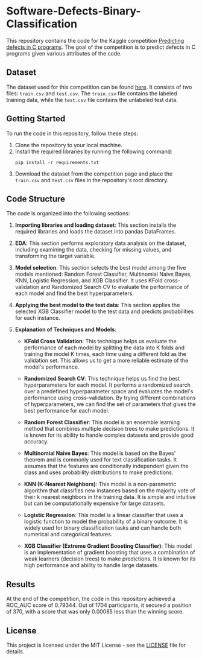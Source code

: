 # Software-Defects-Binary-Classification
This repository contains the code for the Kaggle competition [Predicting defects in C programs](https://www.kaggle.com/competitions/playground-series-s3e23/overview). The goal of the competition is to predict defects in C programs given various attributes of the code.

## Dataset

The dataset used for this competition can be found [here](https://www.kaggle.com/competitions/playground-series-s3e23/data). It consists of two files: `train.csv` and `test.csv`. The `train.csv` file contains the labeled training data, while the `test.csv` file contains the unlabeled test data.

## Getting Started

To run the code in this repository, follow these steps:

1. Clone the repository to your local machine.
2. Install the required libraries by running the following command:
   ```
   pip install -r requirements.txt
   ```
3. Download the dataset from the competition page and place the `train.csv` and `test.csv` files in the repository's root directory.

## Code Structure

The code is organized into the following sections:

1. **Importing libraries and loading dataset**: This section installs the required libraries and loads the dataset into pandas DataFrames.

2. **EDA**: This section performs exploratory data analysis on the dataset, including examining the data, checking for missing values, and transforming the target variable.

3. **Model selection**: This section selects the best model among the five models mentioned: Random Forest Classifier, Multinomial Naive Bayes, KNN, Logistic Regression, and XGB Classifier. It uses KFold cross-validation and Randomized Search CV to evaluate the performance of each model and find the best hyperparameters.

4. **Applying the best model to the test data**: This section applies the selected XGB Classifier model to the test data and predicts probabilities for each instance.

5. **Explanation of Techniques and Models**:

   - **KFold Cross Validation**: This technique helps us evaluate the performance of each model by splitting the data into K folds and training the model K times, each time using a different fold as the validation set. This allows us to get a more reliable estimate of the model's performance.

   - **Randomized Search CV**: This technique helps us find the best hyperparameters for each model. It performs a randomized search over a predefined hyperparameter space and evaluates the model's performance using cross-validation. By trying different combinations of hyperparameters, we can find the set of parameters that gives the best performance for each model.

   - **Random Forest Classifier**: This model is an ensemble learning method that combines multiple decision trees to make predictions. It is known for its ability to handle complex datasets and provide good accuracy.

   - **Multinomial Naive Bayes**: This model is based on the Bayes' theorem and is commonly used for text classification tasks. It assumes that the features are conditionally independent given the class and uses probability distributions to make predictions.

   - **KNN (K-Nearest Neighbors)**: This model is a non-parametric algorithm that classifies new instances based on the majority vote of their k nearest neighbors in the training data. It is simple and intuitive but can be computationally expensive for large datasets.

   - **Logistic Regression**: This model is a linear classifier that uses a logistic function to model the probability of a binary outcome. It is widely used for binary classification tasks and can handle both numerical and categorical features.

   - **XGB Classifier (Extreme Gradient Boosting Classifier)**: This model is an implementation of gradient boosting that uses a combination of weak learners (decision trees) to make predictions. It is known for its high performance and ability to handle large datasets.

## Results

At the end of the competition, the code in this repository achieved a ROC_AUC score of 0.79344. Out of 1704 participants, it secured a position of 370, with a score that was only 0.00085 less than the winning score.

## License

This project is licensed under the MIT License - see the [LICENSE](LICENSE) file for details.
